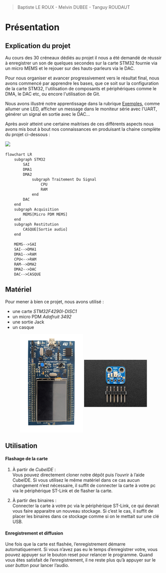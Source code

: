 > Baptiste LE ROUX - Melvin DUBEE - Tanguy ROUDAUT

# Présentation

## Explication du projet

Au cours des 30 créneaux dédiés au projet il nous a été demandé de réussir à enregistrer un son de quelques secondes sur la carte STM32 fournie via un micro MEMS et le rejouer sur des hauts-parleurs via le DAC.

Pour nous organiser et avancer progressivement vers le résultat final, nous avons commencé par apprendre les bases, que ce soit sur la configuration de la carte STM32, l'utilisation de composants et périphériques comme le DMA, le DAC etc, ou encore l'utilisation de Git.

Nous avons illustré notre apprentissage dans la rubrique [Exemples](../exemple/exemple.md), comme allumer une LED, afficher un message dans le moniteur série avec l'UART, générer un signal en sortie avec le DAC...

Après avoir atteint une certaine maitrises de ces différents aspects nous avons mis bout à bout nos connaissances en produisant la chaine complète du projet ci-dessous :

![](./img/schéma_gen.png)


```mermaid
flowchart LR
    subgraph STM32
        SAI
        DMA1
        DMA2
            subgraph Traitement Du Signal
                CPU
                RAM
            end
        DAC
    end
    subgraph Acquisition
        MEMS[Micro PDM MEMS]
    end
    subgraph Restitution
        CASQUE[Sortie audio]
    end

    MEMS-->SAI
    SAI-->DMA1
    DMA1-->RAM
    CPU<-->RAM
    RAM-->DMA2
    DMA2-->DAC
    DAC-->CASQUE
```


## Matériel

Pour mener à bien ce projet, nous avons utilisé :
- une carte _STM32F4290I-DISC1_
- un micro PDM _Adafruit 3492_
- une sortie Jack
- un casque

<p align="center">
  <img src="./img/stm32.png" alt="stm32" width="40%" height="40%" align="center">
  <img src="./img/micro.jpg" alt="micro" width="40%" height="40%" align="center">
</p>




## Utilisation

#### Flashage de la carte

1. À partir de _CubeIDE_ : \
  Vous pouvez directement cloner notre dépôt puis l’ouvrir à l’aide CubeIDE. Si vous utilisez le même matériel dans ce cas aucun changement n’est nécessaire, il suffit de connecter la carte à votre pc via le périphérique ST-Link et de flasher la carte.

2. À partir des binaires : \
   Connecter la carte à votre pc via le périphérique ST-Link, ce qui devrait vous faire apparaitre un nouveau stockage. Si c’est le cas, il suffit de placer les binaires dans ce stockage comme si on le mettait sur une clé USB.

#### Enregistrement et diffusion

Une fois que la carte est flashée, l’enregistrement démarre automatiquement. Si vous n’avez pas eu le temps d’enregistrer votre, vous pouvez appuyer sur le bouton reset pour relancer le programme. Quand vous êtes satisfait de l’enregistrement, il ne reste plus qu’à appuyer sur le _user button_ pour lancer l’audio. 

